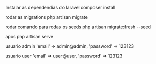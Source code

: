 Instalar as dependendias do laravel
composer install

rodar as migrations 
php artisan migrate


rodar comando para rodas os seeds
php artisan migrate:fresh --seed


apos 
php artisan serve


usuario admin
  'email'    => admin@admin,
  'password' => 123123


usuario user
  'email'    => user@user,
  'password' => 123123

